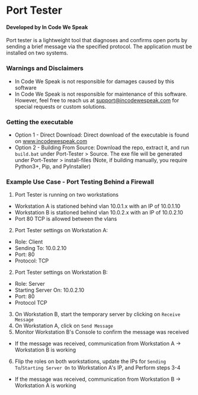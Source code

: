 # Port Tester
#### Developed by In Code We Speak
 Port tester is a lightweight tool that diagnoses and confirms open ports by sending a brief message via the specified protocol. The application must be installed on two systems.
 
### Warnings and Disclaimers
- In Code We Speak is not responsible for damages caused by this software
- In Code We Speak is not responsible for maintenance of this software. However, feel free to reach us at support@incodewespeak.com for special requests or custom solutions.

### Getting the executable
- Option 1 - Direct Download: Direct download of the executable is found on www.incodewespeak.com
- Option 2 - Building From Source: Download the repo, extract it, and run `build.bat` under Port-Tester > Source. The exe file will be generated under Port-Tester > install-files (Note, if building manually, you require Python3+, Pip, and PyInstaller)

### Example Use Case - Port Testing Behind a Firewall
1. Port Tester is running on two workstations
- Workstation A is stationed behind vlan 10.0.1.x with an IP of 10.0.1.10
- Workstation B is stationed behind vlan 10.0.2.x with an IP of 10.0.2.10
- Port 80 TCP is allowed between the vlans
2. Port Tester settings on Workstation A:
- Role: Client
- Sending To: 10.0.2.10
- Port: 80
- Protocol: TCP
2. Port Tester settings on Workstation B:
- Role: Server
- Starting Server On: 10.0.2.10
- Port: 80
- Protocol TCP
3. On Workstation B, start the temporary server by clicking on `Receive Message`
4. On Workstation A, click on `Send Message`
5. Monitor Workstation B's Console to confirm the message was received
- If the message was received, communication from Workstation A -> Workstation B is working
6. Flip the roles on both workstations, update the IPs for `Sending To`/`Starting Server On` to Workstation A's IP, and Perform steps 3-4
- If the message was received, communication from Workstation B -> Workstation A is working

